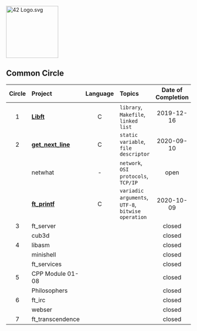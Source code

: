 <p><img src="https://upload.wikimedia.org/wikipedia/commons/8/8d/42_Logo.svg" alt="42 Logo.svg" width="142"></p> 

## Common Circle
| Circle | Project | Language | Topics | Date of Completion | Result | 
|:---:|:---|:---:|:---|:---:|:---:|
| 1 | [__Libft__]() | C | `library`, `Makefile`, `linked list` | 2019-12-16 | 105 | 
| 2 | [__get_next_line__]() | C | `static variable`, `file descriptor` | 2020-09-10 | 100 |
|   | netwhat | - | `network`, `OSI protocols`, `TCP/IP` | open |
|   | [__ft_printf__]() | C | `variadic arguments`, `UTF-8`, `bitwise operation` | 2020-10-09 | 100 |
| 3 | ft_server |  |  | closed |
|   | cub3d |  |  | closed |
| 4 | libasm |  |  | closed |
|   | minishell |  |  | closed |
|   | ft_services |  |  | closed |
| 5 | CPP Module 01-08 |  |  | closed |
|   | Philosophers |  |  | closed |
| 6 | ft_irc |  |  | closed |
|   | webser |  |  | closed |
| 7 | ft_transcendence |  |  | closed |
